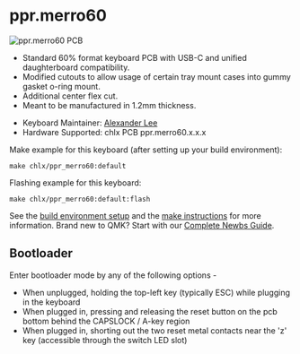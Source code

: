 # ppr.merro60

![ppr.merro60 PCB](https://i.imgur.com/xyQA68Xh.jpg)

- Standard 60% format keyboard PCB with USB-C and unified daughterboard compatibility.
- Modified cutouts to allow usage of certain tray mount cases into gummy gasket o-ring mount.
- Additional center flex cut.
- Meant to be manufactured in 1.2mm thickness.

* Keyboard Maintainer: [Alexander Lee](https://github.com/gaclee3b)
* Hardware Supported: chlx PCB ppr.merro60.x.x.x

Make example for this keyboard (after setting up your build environment):

    make chlx/ppr_merro60:default

Flashing example for this keyboard:

    make chlx/ppr_merro60:default:flash

See the [build environment setup](https://docs.qmk.fm/#/getting_started_build_tools) and the [make instructions](https://docs.qmk.fm/#/getting_started_make_guide) for more information. Brand new to QMK? Start with our [Complete Newbs Guide](https://docs.qmk.fm/#/newbs).

## Bootloader

Enter bootloader mode by any of the following options -
- When unplugged, holding the top-left key (typically ESC) while plugging in the keyboard
- When plugged in, pressing and releasing the reset button on the pcb bottom behind the CAPSLOCK / A-key region
- When plugged in, shorting out the two reset metal contacts near the 'z' key (accessible through the switch LED slot)
